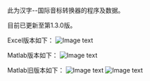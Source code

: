 此为汉字--国际音标转换器的程序及数据。

目前已更新至第1.3.0版。

Excel版本如下：
![Image text](https://github.com/Jingliwen/image_storage/blob/master/IPAExcel%E5%9B%BE.png)

Matlab版本如下：
![Image text](https://github.com/Jingliwen/image_storage/blob/master/IPA1.3.0matlab1.png)

Matlab旧版本如下：
![Image text](https://github.com/Jingliwen/image_storage/blob/master/IPAmatlab1.png)
![Image text](https://github.com/Jingliwen/image_storage/blob/master/IPAmatlab2.png)

